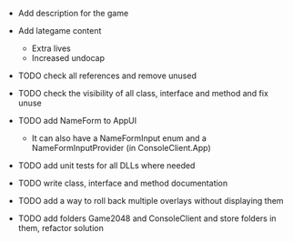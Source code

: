 * Add description for the game

* Add lategame content
    * Extra lives
    * Increased undocap

* TODO check all references and remove unused
* TODO check the visibility of all class, interface and method and fix unuse
* TODO add NameForm to AppUI
    * It can also have a NameFormInput enum and a NameFormInputProvider (in ConsoleClient.App)
* TODO add unit tests for all DLLs where needed
* TODO write class, interface and method documentation
* TODO add a way to roll back multiple overlays without displaying them
* TODO add folders Game2048 and ConsoleClient and store folders in them, refactor solution
